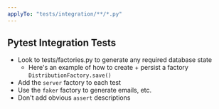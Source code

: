 ```yaml
---
applyTo: "tests/integration/**/*.py"
---
```

## Pytest Integration Tests

- Look to tests/factories.py to generate any required database state
  - Here's an example of how to create + persist a factory `DistributionFactory.save()`
- Add the `server` factory to each test
- Use the `faker` factory to generate emails, etc.
- Don't add obvious `assert` descriptions
